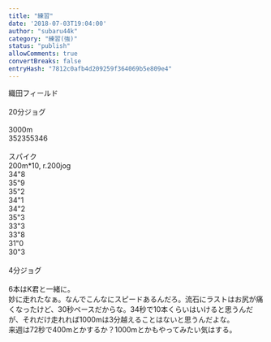 ```yaml
---
title: "練習"
date: '2018-07-03T19:04:00'
author: "subaru44k"
category: "練習(強)"
status: "publish"
allowComments: true
convertBreaks: false
entryHash: "7812c0afb4d209259f364069b5e809e4"
---
```

織田フィールド<br>
<br>
20分ジョグ<br>
<br>
3000m<br>
352355346<br>
<br>
スパイク<br>
200m*10, r.200jog<br>
34"8<br>
35"9<br>
35"2<br>
34"1<br>
34"2<br>
35"3<br>
33"3<br>
33"8<br>
31"0<br>
30"3<br>
<br>
4分ジョグ<br>
<br>
6本はK君と一緒に。<br>
妙に走れたなぁ。なんでこんなにスピードあるんだろ。流石にラストはお尻が痛くなったけど、30秒ペースだからな。34秒で10本くらいはいけると思うんだが、それだけ走れれば1000mは3分越えることはないと思うんだよな。<br>
来週は72秒で400mとかするか？1000mとかもやってみたい気はする。
